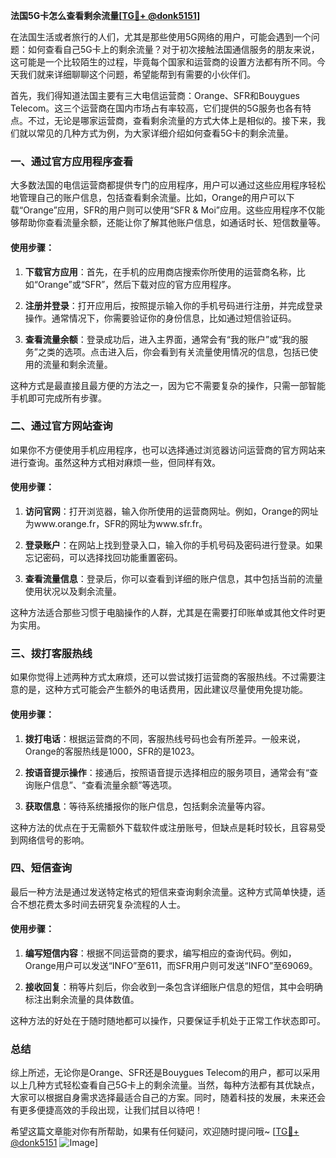 **法国5G卡怎么查看剩余流量[[TG💪+ @donk5151](https://t.me/s/donk5151)]**

在法国生活或者旅行的人们，尤其是那些使用5G网络的用户，可能会遇到一个问题：如何查看自己5G卡上的剩余流量？对于初次接触法国通信服务的朋友来说，这可能是一个比较陌生的过程，毕竟每个国家和运营商的设置方法都有所不同。今天我们就来详细聊聊这个问题，希望能帮到有需要的小伙伴们。

首先，我们得知道法国主要有三大电信运营商：Orange、SFR和Bouygues Telecom。这三个运营商在国内市场占有率较高，它们提供的5G服务也各有特点。不过，无论是哪家运营商，查看剩余流量的方式大体上是相似的。接下来，我们就以常见的几种方式为例，为大家详细介绍如何查看5G卡的剩余流量。

### 一、通过官方应用程序查看

大多数法国的电信运营商都提供专门的应用程序，用户可以通过这些应用程序轻松地管理自己的账户信息，包括查看剩余流量。比如，Orange的用户可以下载“Orange”应用，SFR的用户则可以使用“SFR & Moi”应用。这些应用程序不仅能够帮助你查看流量余额，还能让你了解其他账户信息，如通话时长、短信数量等。

#### 使用步骤：

1. **下载官方应用**：首先，在手机的应用商店搜索你所使用的运营商名称，比如“Orange”或“SFR”，然后下载对应的官方应用程序。
   
2. **注册并登录**：打开应用后，按照提示输入你的手机号码进行注册，并完成登录操作。通常情况下，你需要验证你的身份信息，比如通过短信验证码。

3. **查看流量余额**：登录成功后，进入主界面，通常会有“我的账户”或“我的服务”之类的选项。点击进入后，你会看到有关流量使用情况的信息，包括已使用的流量和剩余流量。

这种方式是最直接且最方便的方法之一，因为它不需要复杂的操作，只需一部智能手机即可完成所有步骤。

### 二、通过官方网站查询

如果你不方便使用手机应用程序，也可以选择通过浏览器访问运营商的官方网站来进行查询。虽然这种方式相对麻烦一些，但同样有效。

#### 使用步骤：

1. **访问官网**：打开浏览器，输入你所使用的运营商网址。例如，Orange的网址为www.orange.fr，SFR的网址为www.sfr.fr。

2. **登录账户**：在网站上找到登录入口，输入你的手机号码及密码进行登录。如果忘记密码，可以选择找回功能重置密码。

3. **查看流量信息**：登录后，你可以查看到详细的账户信息，其中包括当前的流量使用状况以及剩余流量。

这种方法适合那些习惯于电脑操作的人群，尤其是在需要打印账单或其他文件时更为实用。

### 三、拨打客服热线

如果你觉得上述两种方式太麻烦，还可以尝试拨打运营商的客服热线。不过需要注意的是，这种方式可能会产生额外的电话费用，因此建议尽量使用免提功能。

#### 使用步骤：

1. **拨打电话**：根据运营商的不同，客服热线号码也会有所差异。一般来说，Orange的客服热线是1000，SFR的是1023。

2. **按语音提示操作**：接通后，按照语音提示选择相应的服务项目，通常会有“查询账户信息”、“查看流量余额”等选项。

3. **获取信息**：等待系统播报你的账户信息，包括剩余流量等内容。

这种方法的优点在于无需额外下载软件或注册账号，但缺点是耗时较长，且容易受到网络信号的影响。

### 四、短信查询

最后一种方法是通过发送特定格式的短信来查询剩余流量。这种方式简单快捷，适合不想花费太多时间去研究复杂流程的人士。

#### 使用步骤：

1. **编写短信内容**：根据不同运营商的要求，编写相应的查询代码。例如，Orange用户可以发送“INFO”至611，而SFR用户则可发送“INFO”至69069。

2. **接收回复**：稍等片刻后，你会收到一条包含详细账户信息的短信，其中会明确标注出剩余流量的具体数值。

这种方法的好处在于随时随地都可以操作，只要保证手机处于正常工作状态即可。

### 总结

综上所述，无论你是Orange、SFR还是Bouygues Telecom的用户，都可以采用以上几种方式轻松查看自己5G卡上的剩余流量。当然，每种方法都有其优缺点，大家可以根据自身需求选择最适合自己的方案。同时，随着科技的发展，未来还会有更多便捷高效的手段出现，让我们拭目以待吧！

希望这篇文章能对你有所帮助，如果有任何疑问，欢迎随时提问哦~ [[TG💪+ @donk5151](https://t.me/s/donk5151) ![Image](https://i.postimg.cc/rwNCRYN7/Snipaste-2025-04-30-17-27-05.png)]